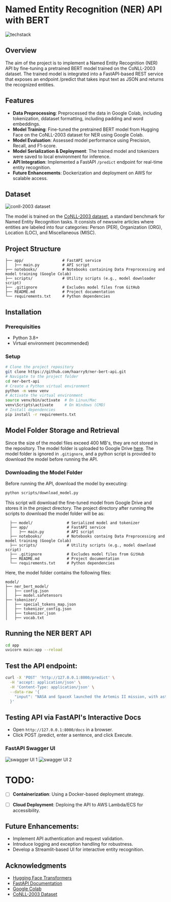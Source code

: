 # Named Entity Recognition (NER) API with BERT

![techstack](tech_stack.png)

## Overview

The aim of the project is to implement a Named Entity Recognition (NER) API by fine-tuning a pretrained BERT model trained on the CoNLL-2003 dataset. The trained model is integrated into a FastAPI-based REST service that exposes an endpoint /predict that takes input text as JSON and returns the recognized entities. 

## Features
- **Data Preprocessing**: Preprocessed the data in Google Colab, including tokenization, ddataset formatting, including padding and word embeddings.
- **Model Training**: Fine-tuned the pretrained BERT model from Hugging Face on the CoNLL-2003 dataset for NER using Google Colab.
- **Model Evaluation**: Assessed model performance using Precision, Recall, and F1-score.
- **Model Serialization & Deployment**: The trained model and tokenizers were saved to local environment for inference.
- **API Integration**: Implemented a FastAPI `/predict` endpoint for real-time entity recognition.
- **Future Enhancements**: Dockerization and deployment on AWS for scalable access.

## Dataset
![conll-2003 dataset](conll-2003.png)

The model is trained on the [CoNLL-2003 dataset](https://huggingface.co/datasets/eriktks/conll2003), a standard benchmark for Named Entity Recognition tasks. It consists of newswire articles where entities are labeled into four categories: Person (PER), Organization (ORG), Location (LOC), and Miscellaneous (MISC). 

## Project Structure

```
├── app/                 # FastAPI service
│   ├── main.py          # API script
├── notebooks/           # Notebooks containing Data Preprocessing and model training (Google Colab)
├── scripts/             # Utility scripts (e.g., model downloader script)
├── .gitignore           # Excludes model files from GitHub
├── README.md            # Project documentation
└── requirements.txt     # Python dependencies
```


## Installation

### Prerequisities
- Python 3.8+
- Virtual environment (recommended)

### Setup

```bash
# Clone the project repository
git clone https://github.com/haarry9/ner-bert-api.git
# Navigate to the project folder
cd ner-bert-api
# Create a Python virtual environment
python -m venv venv
# Activate the virtual environment
source venv/bin/activate  # On Linux/Mac
venv\Scripts\activate     # On Windows (CMD)
# Install dependencies
pip install -r requirements.txt
```
## Model Folder Storage and Retrieval
Since the size of the model files exceed 400 MB's, they are not stored in the repository. The model folder is uploaded to Google Drive [here](https://drive.google.com/file/d/1TjtdVLCQ1So2TC6ylo6Rttyp2l_yXpvX/view?usp=drive_link). The model folder is ignored in `.gitignore`, and a python script is provided to download the model before running the API.

### Downloading the Model Folder
Before running the API, download the model by executing:
```bash
python scripts/download_model.py
```
This script will download the fine-tuned model from Google Drive and stores it in the project directory.
The project directory after running the scripts to download the model folder will be as:
```
  ├── model/               # Serialized model and tokenizer
  ├── app/                 # FastAPI service
  │   ├── main.py          # API script
  ├── notebooks/           # Notebooks containg Data Preprocessing and model training (Google Colab)
  ├── scripts/             # Utility scripts (e.g., model download script)
  ├── .gitignore           # Excludes model files from GitHub
  ├── README.md            # Project documentation
  └── requirements.txt     # Python dependencies
```
Here, the model folder contains the following files:
```
model/
├── ner_bert_model/
│   ├── config.json
│   ├── model.safetensors
├── tokenizer/
│   ├── special_tokens_map.json
│   ├── tokenizer_config.json
│   ├── tokenizer.json
│   ├── vocab.txt
```
## Running the NER BERT API
```bash
cd app
uvicorn main:app --reload
```

## Test the API endpoint:
```bash
curl -X 'POST' 'http://127.0.0.1:8000/predict' \
  -H 'accept: application/json' \
  -H 'Content-Type: application/json' \
  --data-raw '{
    "input": "NASA and SpaceX launched the Artemis II mission, with astronauts training at Kennedy Space Center before heading to the ISS."
  }'
```

## Testing API via FastAPI's Interactive Docs
- Open `http://127.0.0.1:8000/docs` in a browser.
- Click POST /predict, enter a sentence, and click Execute.

### FastAPI Swagger UI 
![swagger UI 1](ui1.png)
![swagger UI 2](ui2.png)



# TODO:
- [ ] **Containerization**: Using a Docker-based deployment strategy.
- [ ] **Cloud Deployment**: Deploing the API to AWS Lambda/ECS for accessibility.


## Future Enhancements:
- Implement API authentication and request validation.
- Introduce logging and exception handling for robustness.
- Develop a Streamlit-based UI for interactive entity recognition.

## Acknowledgments
- [Hugging Face Transformers](https://huggingface.co/transformers/)
- [FastAPI Documentation](https://fastapi.tiangolo.com/)
- [Google Colab](https://colab.research.google.com/)
- [CoNLL-2003 Dataset](https://www.kaggle.com/datasets/alaakhaled/conll003-ner)
